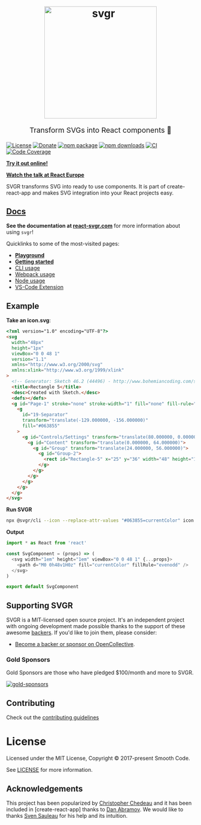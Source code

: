<h1 align="center">
  <img src="https://raw.githubusercontent.com/gregberge/svgr/master/resources/svgr-logo.png" alt="svgr" title="svgr" width="300">
</h1>
<p align="center" style="font-size: 1.2rem;">Transform SVGs into React components 🦁</p>

[![License](https://img.shields.io/npm/l/@svgr/core.svg)](https://github.com/gregberge/svgr/blob/master/LICENSE)
[![Donate](https://opencollective.com/svgr/backers/badge.svg)](https://opencollective.com/svgr/donate)
[![npm package](https://img.shields.io/npm/v/@svgr/core/latest.svg)](https://www.npmjs.com/package/@svgr/core)
[![npm downloads](https://img.shields.io/npm/dm/@svgr/core.svg)](https://www.npmjs.com/package/@svgr/core)
[![CI](https://github.com/gregberge/svgr/actions/workflows/ci.yml/badge.svg)](https://github.com/gregberge/svgr/actions/workflows/ci.yml)
[![Code Coverage](https://img.shields.io/codecov/c/github/gregberge/svgr.svg)](https://codecov.io/github/gregberge/svgr)

[**Try it out online!**](https://react-svgr.com/playground)

[**Watch the talk at React Europe**](https://www.youtube.com/watch?v=geKCzi7ZPkA)

SVGR transforms SVG into ready to use components. It is part of create-react-app and makes SVG integration into your React projects easy.

## [Docs](https://react-svgr.com)

**See the documentation at [react-svgr.com](https://react-svgr.com)** for more information about using `svgr`!

Quicklinks to some of the most-visited pages:

- [**Playground**](https://react-svgr.com/playground/)
- [**Getting started**](https://react-svgr.com/docs/getting-started/)
- [CLI usage](https://react-svgr.com/docs/cli/)
- [Webpack usage](https://react-svgr.com/docs/webpack/)
- [Node usage](https://react-svgr.com/docs/node-api/)
- [VS-Code Extension](https://marketplace.visualstudio.com/items?itemName=NathHorrigan.code-svgr)

## Example

**Take an icon.svg**:

```html
<?xml version="1.0" encoding="UTF-8"?>
<svg
  width="48px"
  height="1px"
  viewBox="0 0 48 1"
  version="1.1"
  xmlns="http://www.w3.org/2000/svg"
  xmlns:xlink="http://www.w3.org/1999/xlink"
>
  <!-- Generator: Sketch 46.2 (44496) - http://www.bohemiancoding.com/sketch -->
  <title>Rectangle 5</title>
  <desc>Created with Sketch.</desc>
  <defs></defs>
  <g id="Page-1" stroke="none" stroke-width="1" fill="none" fill-rule="evenodd">
    <g
      id="19-Separator"
      transform="translate(-129.000000, -156.000000)"
      fill="#063855"
    >
      <g id="Controls/Settings" transform="translate(80.000000, 0.000000)">
        <g id="Content" transform="translate(0.000000, 64.000000)">
          <g id="Group" transform="translate(24.000000, 56.000000)">
            <g id="Group-2">
              <rect id="Rectangle-5" x="25" y="36" width="48" height="1"></rect>
            </g>
          </g>
        </g>
      </g>
    </g>
  </g>
</svg>
```

**Run SVGR**

```sh
npx @svgr/cli --icon --replace-attr-values "#063855=currentColor" icon.svg
```

**Output**

```js
import * as React from 'react'

const SvgComponent = (props) => (
  <svg width="1em" height="1em" viewBox="0 0 48 1" {...props}>
    <path d="M0 0h48v1H0z" fill="currentColor" fillRule="evenodd" />
  </svg>
)

export default SvgComponent
```

## Supporting SVGR

SVGR is a MIT-licensed open source project. It's an independent project with ongoing development made possible thanks to the support of these awesome [backers](/BACKERS.md). If you'd like to join them, please consider:

- [Become a backer or sponsor on OpenCollective](https://opencollective.com/svgr).

### Gold Sponsors

Gold Sponsors are those who have pledged \$100/month and more to SVGR.

[![gold-sponsors](https://opencollective.com/svgr/tiers/gold-sponsors.svg?avatarHeight=120&width=600)](https://opencollective.com/svgr/order/6010)

## Contributing

Check out the [contributing guidelines](CONTRIBUTING.md)

# License

Licensed under the MIT License, Copyright © 2017-present Smooth Code.

See [LICENSE](./LICENSE) for more information.

## Acknowledgements

This project has been popularized by [Christopher Chedeau](https://twitter.com/vjeux) and it has been included in [create-react-app] thanks to [Dan Abramov](https://twitter.com/dan_abramov). We would like to thanks [Sven Sauleau](https://twitter.com/svensauleau) for his help and its intuition.
